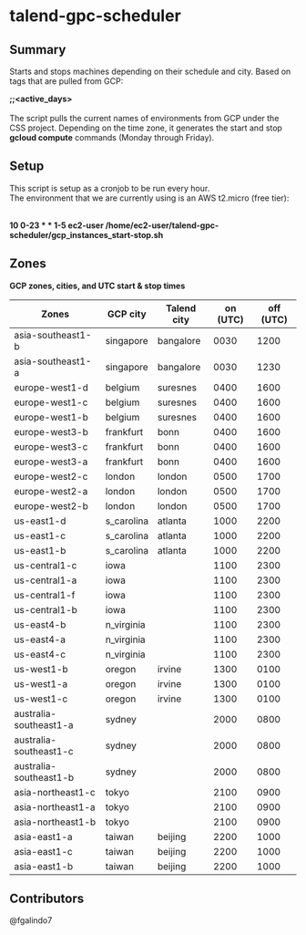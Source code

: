 # talend-gpc-scheduler

## Summary
Starts and stops machines depending on their schedule and city.
Based on tags that are pulled from GCP: <br />

**<UTC-start-time>;<UTC-stop-time>;<active_days>** <br />
<br />
The script pulls the current names of environments from GCP under the CSS project. Depending on the time zone, it generates the start and stop **gcloud compute** commands (Monday through Friday).


## Setup
This script is setup as a cronjob to be run every hour. <br />
The environment that we are currently using is an AWS t2.micro (free tier): <br />
<br />

**10 0-23 * * 1-5 ec2-user /home/ec2-user/talend-gpc-scheduler/gcp_instances_start-stop.sh**


## Zones
**GCP zones, cities, and UTC start & stop times**

| **Zones** |	**GCP city**  |	**Talend city**	| **on (UTC)** | **off (UTC)** |
--------------------------|---------------|-------------|---------|----------|
| asia-southeast1-b	      |	singapore	    |	bangalore	  |	0030	  | 1200     |
| asia-southeast1-a	      |	singapore	    |	bangalore	  |	0030	  |	1230     |
| europe-west1-d	        |	belgium		    |	suresnes	  |	0400	  |	1600     |
| europe-west1-c		      |	belgium		    |	suresnes	  |	0400	  |	1600     |
| europe-west1-b		      |	belgium		    |	suresnes	  |	0400	  |	1600     |
| europe-west3-b		      |	frankfurt	    |	bonn		    |	0400	  |	1600	   |
| europe-west3-c		      |	frankfurt	    |	bonn		    |	0400	  |	1600     |
| europe-west3-a		      |	frankfurt	    |	bonn		    |	0400	  |	1600     |
| europe-west2-c		      |	london		    |	london		  |	0500	  |	1700     |
| europe-west2-a		      |	london		    |	london		  |	0500	  |	1700     |
| europe-west2-b	       	|	london		    |	london		  |	0500	  |	1700     |
| us-east1-d		          |	s_carolina	  |	atlanta	    |	1000	  |	2200     |
| us-east1-c		          |	s_carolina	  |	atlanta	    |	1000	  |	2200     |
| us-east1-b 	   	        |	s_carolina	  |	atlanta	    |	1000	  |	2200     |		
| us-central1-c		        |	iowa          |	           	|	1100	  |	2300     |
| us-central1-a		        |	iowa		      |			        |	1100	  |	2300     |
| us-central1-f		        |	iowa		      |			        |	1100	  |	2300     |
| us-central1-b		        |	iowa		      |		          |	1100	  |	2300  	 |
| us-east4-b		          |	n_virginia	  |			        |	1100	  |	2300     |
| us-east4-a		          |	n_virginia	  |	     		    |	1100	  |	2300 	   |
| us-east4-c		          |	n_virginia	  |			        |	1100	  |	2300  	 |
| us-west1-b		          |	oregon		    |	irvine		  |	1300	  |	0100  	 |
| us-west1-a		          | oregon		    |	irvine		  |	1300	  |	0100     |
| us-west1-c		          | oregon		    |	irvine		  |	1300	  |	0100     |
| australia-southeast1-a	|	sydney		    |			        |	2000	  |	0800     |
| australia-southeast1-c	|	sydney		    |			        |	2000	  |	0800	   |
| australia-southeast1-b	|	sydney		    |             |	2000	  |	0800	   |
| asia-northeast1-c	      |	tokyo		      |			        |	2100	  |	0900	   |
| asia-northeast1-a	      |	tokyo		      |			        |	2100	  |	0900	   |
| asia-northeast1-b	      |	tokyo		      |			        |	2100	  |	0900	   |
| asia-east1-a		        | taiwan		    |	beijing     |	2200	  |	1000	   |
| asia-east1-c		        | taiwan		    |	beijing     |	2200	  |	1000	   |
| asia-east1-b          	| taiwan		    |	beijing     |	2200	  |	1000	   |


## Contributors

@fgalindo7 <br />

